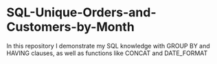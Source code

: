 # SQL-Unique-Orders-and-Customers-by-Month
In this repository I demonstrate my SQL knowledge with GROUP BY and HAVING clauses, as well as functions like CONCAT and DATE_FORMAT
